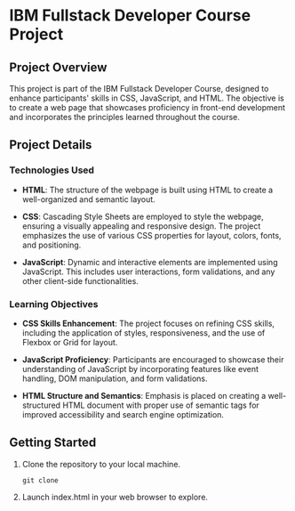 # IBM Fullstack Developer Course Project

## Project Overview

This project is part of the IBM Fullstack Developer Course, designed to enhance participants' skills in CSS, JavaScript, and HTML. The objective is to create a web page that showcases proficiency in front-end development and incorporates the principles learned throughout the course.

## Project Details

### Technologies Used

- **HTML**: The structure of the webpage is built using HTML to create a well-organized and semantic layout.

- **CSS**: Cascading Style Sheets are employed to style the webpage, ensuring a visually appealing and responsive design. The project emphasizes the use of various CSS properties for layout, colors, fonts, and positioning.

- **JavaScript**: Dynamic and interactive elements are implemented using JavaScript. This includes user interactions, form validations, and any other client-side functionalities.

### Learning Objectives

- **CSS Skills Enhancement**: The project focuses on refining CSS skills, including the application of styles, responsiveness, and the use of Flexbox or Grid for layout.

- **JavaScript Proficiency**: Participants are encouraged to showcase their understanding of JavaScript by incorporating features like event handling, DOM manipulation, and form validations.

- **HTML Structure and Semantics**: Emphasis is placed on creating a well-structured HTML document with proper use of semantic tags for improved accessibility and search engine optimization.

## Getting Started

1. Clone the repository to your local machine.
   ```
   git clone 
2. Launch index.html in your web browser to explore.
